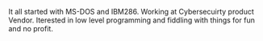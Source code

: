 It all started with MS-DOS and IBM286.
Working at Cybersecuirty product Vendor.
Iterested in low level programming and fiddling with things for fun and no profit.

<!---
Ykeye/Ykeye is a ✨ special ✨ repository because its `README.md` (this file) appears on your GitHub profile.
You can click the Preview link to take a look at your changes.
--->
